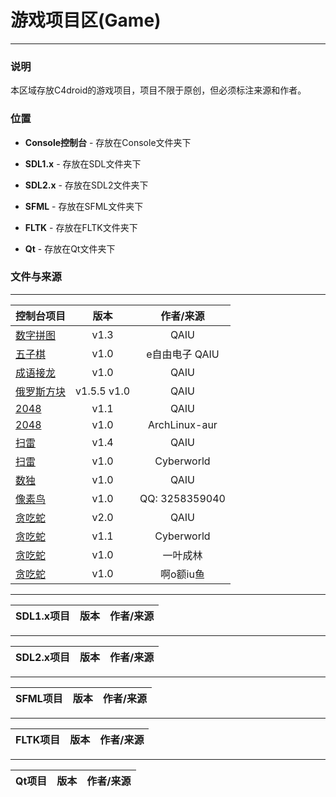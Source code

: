 # 游戏项目区(Game)

---

### 说明

​		本区域存放C4droid的游戏项目，项目不限于原创，但必须标注来源和作者。

### 位置

+ **Console控制台** - 存放在Console文件夹下

+ **SDL1.x**               - 存放在SDL文件夹下

+ **SDL2.x**               - 存放在SDL2文件夹下

+ **SFML**                  - 存放在SFML文件夹下 

+ **FLTK**                   - 存放在FLTK文件夹下

+ **Qt**                       - 存放在Qt文件夹下

### 文件与来源

---

| 控制台项目 | 版本 | 作者/来源 |
| :----------- | :----: | :----------: |
| [数字拼图](https://github.com/qaiu/c4droid-code/tree/main/Console/数字拼图) | v1.3  | QAIU |
| [五子棋](https://github.com/qaiu/c4droid-code/tree/main/Console/五子棋) | v1.0 | e自由电子&#10;QAIU |
| [成语接龙](https://github.com/qaiu/c4droid-code/tree/main/Console/成语接龙) | v1.0 | QAIU |
| [俄罗斯方块](https://github.com/qaiu/c4droid-code/tree/main/Console/俄罗斯方块) | v1.5.5&#10;v1.0 | QAIU |
| [2048](https://github.com/qaiu/c4droid-code/tree/main/Console/2048) | v1.1 | QAIU |
| [2048](https://github.com/qaiu/c4droid-code/tree/main/Console/2048) | v1.0 | ArchLinux-aur |
| [扫雷](https://github.com/qaiu/c4droid-code/tree/main/Console/扫雷) | v1.4 | QAIU |
| [扫雷](https://github.com/qaiu/c4droid-code/tree/main/Console/扫雷) | v1.0 | Cyberworld |
| [数独](https://github.com/qaiu/c4droid-code/tree/main/Console/数独) | v1.0 | QAIU |
| [像素鸟](https://github.com/qaiu/c4droid-code/tree/main/Console/像素鸟) | v1.0 | QQ:&#10;3258359040 |
| [贪吃蛇](https://github.com/qaiu/c4droid-code/tree/main/Console/贪吃蛇) | v2.0 | QAIU |
| [贪吃蛇](https://github.com/qaiu/c4droid-code/tree/main/Console/贪吃蛇) | v1.1 | Cyberworld |
| [贪吃蛇](https://github.com/qaiu/c4droid-code/tree/main/Console/贪吃蛇) | v1.0 | 一叶成林 |
| [贪吃蛇](https://github.com/qaiu/c4droid-code/tree/main/Console/贪吃蛇) | v1.0 | 啊o额iu鱼 |

---

| SDL1.x项目 | 版本 | 作者/来源 |
| :-------- | :---: | :-----: |

---

| SDL2.x项目 | 版本 | 作者/来源 |
| :-------- | :---: | :-----: |

---

| SFML项目 | 版本 | 作者/来源 |
| :------ | :---: | :-----: |

---

| FLTK项目 | 版本 | 作者/来源 |
| :------ | :---: | :-----: |

---

| Qt项目 | 版本 | 作者/来源 |
| :---- | :---: | :-----: |